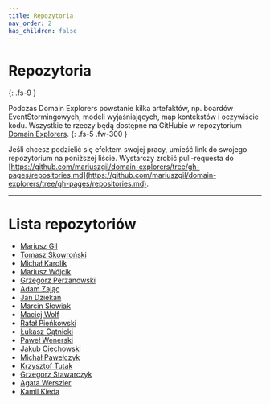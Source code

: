 ```yaml
---
title: Repozytoria
nav_order: 2
has_children: false
---
```


# Repozytoria
{: .fs-9 }

Podczas Domain Explorers powstanie kilka artefaktów, np. boardów EventStormingowych, modeli wyjaśniających, map kontekstów i oczywiście kodu. Wszystkie te rzeczy będą dostępne na GitHubie w repozytorium [Domain Explorers](https://github.com/mariuszgil/domain-explorers).
{: .fs-5 .fw-300 }

Jeśli chcesz podzielić się efektem swojej pracy, umieść link do swojego repozytorium na poniższej liście. Wystarczy zrobić pull-requesta do [https://github.com/mariuszgil/domain-explorers/tree/gh-pages/repositories.md](https://github.com/mariuszgil/domain-explorers/tree/gh-pages/repositories.md).

---

# Lista repozytoriów

- [Mariusz Gil](https://github.com/mariuszgil/domain-explorers)
- [Tomasz Skowroński](https://github.com/hexmind/event-storming-parcel-locker)
- [Michał Karolik](https://github.com/michalkarolik/domain-explorers-learning)
- [Mariusz Wójcik](https://github.com/mwwojcik/mw-domainexplorers)
- [Grzegorz Perzanowski](https://github.com/GrPe/EventStorming.DomainExplorers)
- [Adam Zając](https://github.com/Zacad/domain-explorers-fun)
- [Jan Dziekan](https://github.com/jandzie/domain-parcel-lockers)
- [Marcin Słowiak](https://github.com/mslowiak/domain-explorers-event_storming)
- [Maciej Wolf](https://github.com/MaciejWolf/DomainExplorers)
- [Rafał Pieńkowski](https://github.com/rafalpienkowski/domain-explorers)
- [Łukasz Gątnicki](https://github.com/lukasz-gatnicki/domain-explorers)
- [Paweł Wenerski](https://github.com/myster04/event-storming-parcel-locker)
- [Jakub Ciechowski](https://github.com/jciechowski/domain-explorers)
- [Michał Pawełczyk](https://github.com/m-pawelczyk/skrzynkomaty-domain-explorers)
- [Krzysztof Tutak](https://github.com/ktutak1337/Domain-Explorers)
- [Grzegorz Stawarczyk](https://github.com/g-stawarczyk/domain-explorers)
- [Agata Werszler](https://github.com/ag4ta/domain-explorers)
- [Kamil Kieda](https://github.com/kkieda/domain-explorers)
